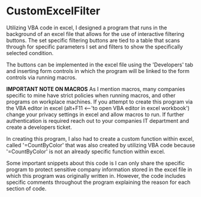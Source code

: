 # CustomExcelFilter
Utilizing VBA code in excel, I designed a program that runs in the background of an excel file that allows for the use of interactive
filtering buttons. The set specific filtering buttons are tied to a table that scans through for specific parameters I set and filters 
to show the specifically selected condition. 

The buttons can be implemented in the excel file using the 'Developers' tab and inserting form controls in which the program will be linked to the form controls
via running macros. 

**IMPORTANT NOTE ON MACROS**
As I mention macros, many companies specific to mine have strict policies when running macros, and other programs on workplace machines. If you attempt to 
create this program via the VBA editor in excel (alt+F11 <--'to open VBA editor in excel workbook') change your privacy settings in excel and allow macros to run.
If further authentication is required reach out to your companies IT department and create a developers ticket. 

In creating this program, I also had to create a custom function within excel, called '=CountByColor' that was also created by utilizing VBA code
because '=CountByColor' is not an already specific function within excel. 

Some important snippets about this code is I can only share the specific program to protect sensitive company information stored in the excel file 
in which this program was originally written in. However, the code includes specific comments throughout the program explaining the reason for each section of code. 

